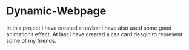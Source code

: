 # Dynamic-Webpage
In this project i have created a navbar.I have also used some good animations effect.
At last i have created a css card desgin to represent some of my friends. 
